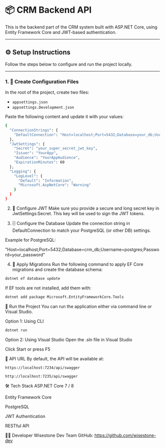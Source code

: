 # 📦 CRM Backend API

This is the backend part of the CRM system built with ASP.NET Core, using Entity Framework Core and JWT-based authentication.

---

## ⚙️ Setup Instructions

Follow the steps below to configure and run the project locally.

---

### 1. 🔧 Create Configuration Files

In the root of the project, create two files:

- `appsettings.json`
- `appsettings.Development.json`

Paste the following content and update it with your values:

```bash
{
  "ConnectionStrings": {
    "DefaultConnection": "Host=localhost;Port=5432;Database=your_db;Username=your_user;Password=your_password"
  },
  "JwtSettings": {
    "Secret": "your_super_secret_jwt_key",
    "Issuer": "YourApp",
    "Audience": "YourAppAudience",
    "ExpirationMinutes": 60
  },
  "Logging": {
    "LogLevel": {
      "Default": "Information",
      "Microsoft.AspNetCore": "Warning"
    }
  }
}
```
2. 🔐 Configure JWT
Make sure you provide a secure and long secret key in JwtSettings:Secret. This key will be used to sign the JWT tokens.

3. 🗄 Configure the Database
Update the connection string in DefaultConnection to match your PostgreSQL (or other DB) settings.

Example for PostgreSQL:

"Host=localhost;Port=5432;Database=crm_db;Username=postgres;Password=your_password"

4. 🧱 Apply Migrations
Run the following command to apply EF Core migrations and create the database schema:

```bash
dotnet ef database update
```

If EF tools are not installed, add them with:

```bash 
dotnet add package Microsoft.EntityFrameworkCore.Tools
```

🚀 Run the Project
You can run the application either via command line or Visual Studio.

Option 1: Using CLI
```bash
dotnet run
```

Option 2: Using Visual Studio
Open the .sln file in Visual Studio

Click Start or press F5

🔌 API URL
By default, the API will be available at:
```
https://localhost:7234/api/swagger
```
```
http://localhost:7235/api/swagger
```
🛠 Tech Stack
ASP.NET Core 7 / 8

Entity Framework Core

PostgreSQL

JWT Authentication

RESTful API

👨‍💻 Developer
Wisestone Dev Team
GitHub: https://github.com/wisestone-dev
